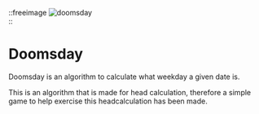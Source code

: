 ::freeimage
![doomsday](/projects/therefore-mathematical-symbol-svgrepo-com.svg)  
::
# Doomsday
Doomsday is an algorithm to calculate what weekday a given date is.
<!--more-->
This is an algorithm that is made for head calculation, therefore a simple game to help exercise this headcalculation has been made.
